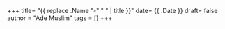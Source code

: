 +++
title= "{{ replace .Name "-" " " | title }}"
date= {{ .Date }}
draft= false
author = "Ade Muslim"
tags = []
+++
